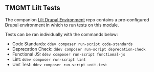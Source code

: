 TMGMT Lilt Tests
---------------------
The companion [Lilt Drupal Environment](https://github.com/lilt/lilt_drupal_env)
repo contains a pre-configured Drupal environment in which to run tests on this
module.

Tests can be ran individually with the commands below:

- Code Standards: `ddev composer run-script code-standards`
- Deprecation Check: `ddev composer run-script deprecation-check`
- Functional JS: `ddev composer run-script functional-js`
- Lint: `ddev composer run-script lint`
- Unit Test: `ddev composer run-script unit-test`
